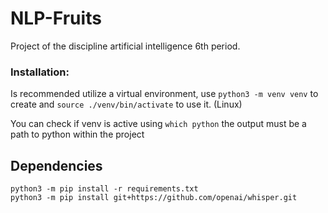 # NLP-Fruits
Project of the discipline artificial intelligence 6th period.


### Installation:
Is recommended utilize a virtual environment, use `python3 -m venv venv` to create and `source ./venv/bin/activate` to use it. (Linux)

You can check if venv is active using `which python` the output must be a path to python within the project

## Dependencies
`python3 -m pip install -r requirements.txt` \
`python3 -m pip install git+https://github.com/openai/whisper.git`

